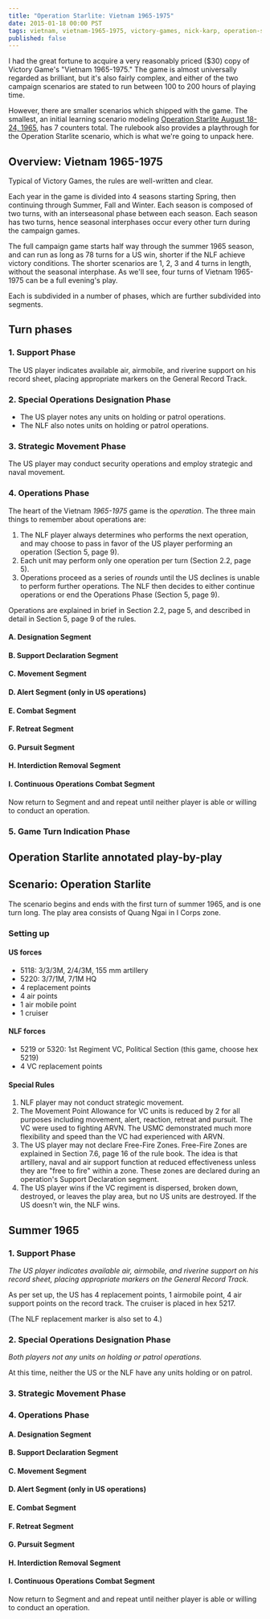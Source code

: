 ```yaml
---
title: "Operation Starlite: Vietnam 1965-1975"
date: 2015-01-18 00:00 PST
tags: vietnam, vietnam-1965-1975, victory-games, nick-karp, operation-starlite, solitaire
published: false
---
```


I had the great fortune to acquire a very reasonably priced ($30) copy of
Victory Game's "Vietnam 1965-1975." The game is almost universally
regarded as brilliant, but it's also fairly complex, and either of
the two campaign scenarios are stated to run between 100 to 200 hours of
playing time.

However, there are smaller scenarios which shipped with the game. The
smallest, an initial learning scenario modeling [Operation Starlite
August 18-24, 1965](http://en.wikipedia.org/wiki/Operation_Starlite),
has 7 counters total. The rulebook also provides a playthrough for
the Operation Starlite scenario, which is what we're going to unpack here. 

## Overview: Vietnam 1965-1975

Typical of Victory Games, the rules are well-written and clear.

Each year in the game is divided into 4 seasons starting Spring,
then continuing through Summer, Fall and Winter. Each season is
composed of two turns, with an interseasonal phase between each season.
Each season has two turns, hence seasonal interphases occur every
other turn during the campaign games.

The full campaign game starts half way through the summer 1965 season, and can
run as long as 78 turns for a US win, shorter if the NLF achieve victory
conditions. The shorter scenarios are 1, 2, 3 and 4 turns in length, without
the seasonal interphase. As we'll see, four turns of Vietnam 1965-1975
can be a full evening's play.

Each is subdivided in a number of phases, which are further subdivided
into segments.


## Turn phases

### 1. Support Phase

The US player indicates available air, airmobile, and riverine support
on his record sheet, placing appropriate markers on the General
Record Track.

### 2. Special Operations Designation Phase

* The US player notes any units on holding or patrol operations.
* The NLF also notes units on holding or patrol operations.

### 3. Strategic Movement Phase

The US player may conduct security operations and employ strategic
and naval movement.

### 4. Operations Phase

The heart of the Vietnam *1965-1975* game is the *operation*.
The three main things to remember about operations are:

1. The NLF player always determines who performs the next operation,
   and may choose to pass in favor of the US player performing an
   operation (Section 5, page 9).
1. Each unit may perform only one operation per turn (Section 2.2, page 5). 
1. Operations proceed as a series of *rounds* until the US declines is
   unable to perform further operations. The NLF then decides to either
   continue operations or end the Operations Phase (Section 5, page 9).

Operations are explained in brief in Section 2.2, page 5, 
and described in detail in Section 5, page 9 of the rules.



#### A. Designation Segment



#### B. Support Declaration Segment

#### C. Movement Segment

#### D. Alert Segment (only in US operations)

#### E. Combat Segment

#### F. Retreat Segment

#### G. Pursuit Segment

#### H. Interdiction Removal Segment

#### I. Continuous Operations Combat Segment

Now return to Segment and and repeat until neither player is able or
willing to conduct an operation.

### 5. Game Turn Indication Phase


## Operation Starlite annotated play-by-play

## Scenario: Operation Starlite

The scenario begins and ends with the first turn of summer 1965,
and is one turn long. The play area consists of Quang Ngai in
I Corps zone.

### Setting up

#### US forces


* 5118: 3/3/3M, 2/4/3M, 155 mm artillery
* 5220: 3/7/1M, 7/1M HQ 
* 4 replacement points
* 4 air points
* 1 air mobile point
* 1 cruiser

#### NLF forces

* 5219 or 5320: 1st Regiment VC, Political Section (this game, choose hex 5219)
* 4 VC replacement points

#### Special Rules

1. NLF player may not conduct strategic movement.
1. The Movement Point Allowance for VC units is reduced by 2 for
   all purposes including movement, alert, reaction, retreat and
   pursuit. The VC were used to fighting ARVN. The USMC demonstrated
   much more flexibility and speed than the VC had experienced
   with ARVN.
1. The US player may not declare Free-Fire Zones. Free-Fire Zones are
   explained in Section 7.6, page 16 of the rule book. The idea is that
   artillery, naval and air support function at reduced effectiveness
   unless they are "free to fire" within a zone. These zones are
   declared during an operation's Support Declaration segment.
1. The US player wins if the VC regiment is dispersed, broken down,
   destroyed, or leaves the play area, but no US units are destroyed.
   If the US doesn't win, the NLF wins.


## Summer 1965

### 1. Support Phase

*The US player indicates available air, airmobile, and riverine support
on his record sheet, placing appropriate markers on the General
Record Track.*

As per set up, the US has 4 replacement points, 1 airmobile point,
4 air support points on the record track. The cruiser is placed in
hex 5217.

(The NLF replacement marker is also set to 4.)

### 2. Special Operations Designation Phase


*Both players not any units on holding or patrol operations.*

At this time, neither the US or the NLF have any units holding
or on patrol.


### 3. Strategic Movement Phase

### 4. Operations Phase

#### A. Designation Segment

#### B. Support Declaration Segment

#### C. Movement Segment

#### D. Alert Segment (only in US operations)

#### E. Combat Segment

#### F. Retreat Segment

#### G. Pursuit Segment

#### H. Interdiction Removal Segment

#### I. Continuous Operations Combat Segment

Now return to Segment and and repeat until neither player is able or
willing to conduct an operation.




